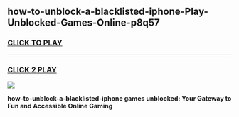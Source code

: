 
## how-to-unblock-a-blacklisted-iphone-Play-Unblocked-Games-Online-p8q57
<h3>
<a href="https://premium76.site?title=how-to-unblock-a-blacklisted-iphone&ref=25A">CLICK TO PLAY</a></h3>
<hr>

<h3>
<a href="https://premium76.site?title=how-to-unblock-a-blacklisted-iphone&ref=25A">CLICK 2 PLAY</a>
  
</h3>

<a href="https://premium76.site?title=how-to-unblock-a-blacklisted-iphone&ref=25A"><img src="https://clearcache.store/games.png"></a>


**how-to-unblock-a-blacklisted-iphone games unblocked: Your Gateway to Fun and Accessible Online Gaming**
